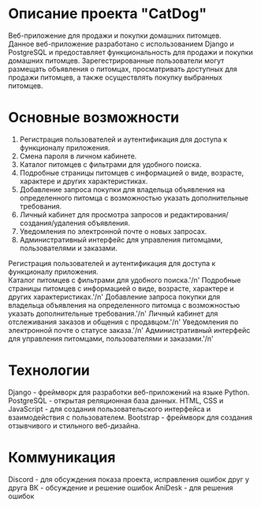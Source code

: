 # Описание проекта "CatDog"
Веб-приложение для продажи и покупки домашних питомцев.<br>
Данное веб-приложение разработано с использованием Django и PostgreSQL и предоставляет функциональность для продажи и покупки домашних питомцев. 
Зарегестрированные пользователи могут размещать объявления о питомцах, просматривать доступных для продажи питомцев, а также осуществлять покупку выбранных питомцев.

# Основные возможности
<ol>
  <li>Регистрация пользователей и аутентификация для доступа к функционалу приложения.</li>
  <li>Смена пароля в личном кабинете.</li>
  <li>Каталог питомцев с фильтрами для удобного поиска.</li>
  <li>Подробные страницы питомцев с информацией о виде, возрасте, характере и других характеристиках.</li>
  <li>Добавление запроса покупки для владельца объявления на определенного питомца с возможностью указать дополнительные требования.</li>
  <li>Личный кабинет для просмотра запросов и редактирования/создания/удаления объявления.</li>
  <li>Уведомления по электронной почте о новых запросах.</li>
  <li>Административный интерфейс для управления питомцами, пользователями и заказами.</li>
</ol> 
Регистрация пользователей и аутентификация для доступа к функционалу приложения.<br>
Каталог питомцев с фильтрами для удобного поиска.'/n'
Подробные страницы питомцев с информацией о виде, возрасте, характере и других характеристиках.'/n'
Добавление запроса покупки для владельца объявления на определенного питомца с возможностью указать дополнительные требования.'/n'
Личный кабинет для отслеживания заказов и общения с продавцом.'/n'
Уведомления по электронной почте о статусе заказа.'/n'
Административный интерфейс для управления питомцами, пользователями и заказами.'/n'

# Технологии
Django - фреймворк для разработки веб-приложений на языке Python.
PostgreSQL - открытая реляционная база данных.
HTML, CSS и JavaScript - для создания пользовательского интерфейса и взаимодействия с пользователем.
Bootstrap - фреймворк для создания отзывчивого и стильного веб-дизайна.

# Коммуникация
Discord - для обсуждения показа проекта, исправления ошибок друг у друга
ВК - обсуждение и решение ошибок
AniDesk - для решения ошибок
